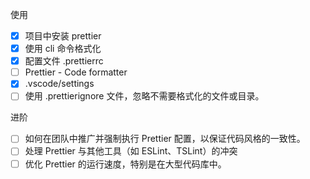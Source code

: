 使用
- [x] 项目中安装 prettier
- [x] 使用 cli 命令格式化
- [x] 配置文件 .prettierrc
- [ ] Prettier - Code formatter
- [x] .vscode/settings
- [ ] 使用 .prettierignore 文件，忽略不需要格式化的文件或目录。

进阶
- [ ] 如何在团队中推广并强制执行 Prettier 配置，以保证代码风格的一致性。
- [ ] 处理 Prettier 与其他工具（如 ESLint、TSLint）的冲突
- [ ] 优化 Prettier 的运行速度，特别是在大型代码库中。